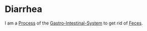 # Diarrhea

I am a [Process](60062.md) of the [Gastro-Intestinal-System](40080004.md) to get rid of [Feces](40080025.md).

